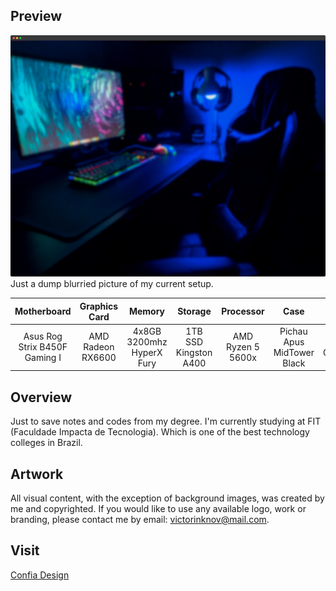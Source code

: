 ## Preview
![website preview](https://raw.githubusercontent.com/victorinknov/university/master/screenshot.png)
Just a dump blurried picture of my current setup.

| Motherboard                   | Graphics Card     | Memory                    | Storage               | Processor         | Case                       | Power Supply       | SO                    |
| :---------------------------: | :---------------: | :-----------------------: | :------------------: | :---------------: | :------------------------: | :-----------: | :-------------------: |
| Asus Rog Strix B450F Gaming I | AMD Radeon RX6600 | 4x8GB 3200mhz HyperX Fury | 1TB SSD Kingston A400 | AMD Ryzen 5 5600x | Pichau Apus MidTower Black | Corsair CX650M | Linux Mint 21 Vanessa |

## Overview
Just to save notes and codes from my degree. I'm currently studying at FIT (Faculdade Impacta de Tecnologia). Which is one of the best technology colleges in Brazil.

## Artwork
All visual content, with the exception of background images, was created by me and copyrighted. If you would like to use any available logo, work or branding, please contact me by email: victorinknov@mail.com.

## Visit
[Confia Design](https://www.confiadesign.com)
